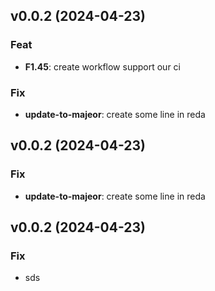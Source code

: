 ## v0.0.2 (2024-04-23)

### Feat

- **F1.45**: create workflow support our ci

### Fix

- **update-to-majeor**: create some line in reda

## v0.0.2 (2024-04-23)

### Fix

- **update-to-majeor**: create some line in reda

## v0.0.2 (2024-04-23)

### Fix

- sds
